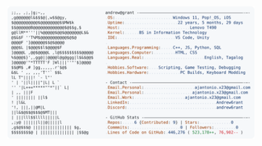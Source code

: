 <a href="https://github.com/xlegion23/xlegion23">
  <picture>
    <source media="(prefers-color-scheme: dark)" srcset="https://raw.githubusercontent.com/xlegion23/xlegion23/main/dark_mode.svg">
    <img alt="xlegion23's GitHub Profile README" src="https://raw.githubusercontent.com/xlegion23/xlegion23/main/light_mode.svg">
  </picture>
</a>


